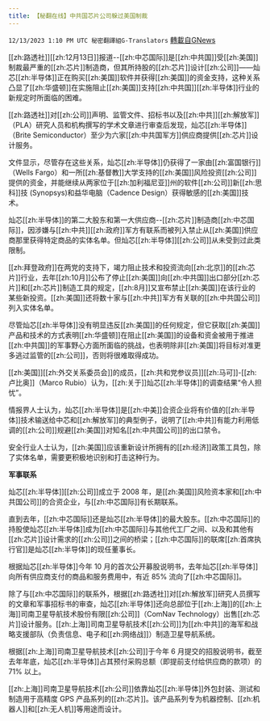 ```yaml
---
title: 【秘翻在线】中共国芯片公司躲过美国制裁
---
```

`12/13/2023 1:10 PM UTC 秘密翻譯組G-Translators` [轉載自GNews](https://gnews.org/articles/2104704)

[[zh:路透社]][[zh:12月13日]]报道--[[zh:中芯国际]]是[[zh:中共国]]受[[zh:美国]]制裁最严重的[[zh:芯片]]制造商，但其所持股的[[zh:芯片]]设计[[zh:公司]]——灿芯[[zh:半导体]]正在购买[[zh:美国]]软件并获得[[zh:美国]]的资金支持，这种关系凸显了[[zh:华盛顿]]在实施阻止[[zh:美国]]支持[[zh:中共国]][[zh:半导体]]行业的新规定时所面临的困难。

  

[[zh:路透社]]对[[zh:公司]]声明、监管文件、招标书以及[[zh:中共]][[zh:解放军]]（PLA）研究人员和机构撰写的学术文章进行审查后发现，灿芯[[zh:半导体]]（Brite Semiconductor）至少为六家[[zh:中共国军方]]供应商提供[[zh:芯片]]设计服务。

  

文件显示，尽管存在这些关系，灿芯[[zh:半导体]]仍获得了一家由[[zh:富国银行]]（Wells Fargo）和一所[[zh:基督教]]大学支持的[[zh:美国]]风险投资[[zh:公司]]提供的资金，并能继续从两家位于[[zh:加利福尼亚]]州的软件[[zh:公司]]新[[zh:思科]]技 (Synopsys)和益华电脑（Cadence Design）获得敏感的[[zh:美国]]技术。

  

灿芯[[zh:半导体]]的第二大股东和第一大供应商--[[zh:芯片]]制造商[[zh:中芯国际]]，因涉嫌与[[zh:中共]][[zh:政府]]军方有联系而被列入禁止从[[zh:美国]]供应商那里获得特定商品的实体名单。但灿芯[[zh:半导体]][[zh:公司]]从未受到过此类限制。

  

[[zh:拜登政府]]在两党的支持下，竭力阻止技术和投资流向[[zh:北京]]的[[zh:芯片]]行业，去年[[zh:10月]]公布了停止[[zh:美国]]向[[zh:中共国]]出口部分[[zh:芯片]]和[[zh:芯片]]制造工具的规定，[[zh:8月]]又宣布禁止[[zh:美国]]在该行业的某些新投资。[[zh:美国]]还将数十家与[[zh:中共]]军方有关联的[[zh:中共国公司]]列入实体名单。

  

尽管灿芯[[zh:半导体]]没有明显违反[[zh:美国]]的任何规定，但它获取[[zh:美国]]产品和技术的方式表明[[zh:华盛顿]]在阻止[[zh:美国]]的设备和资金被用于推进[[zh:中共国]]的军事野心方面所面临的挑战，也表明除非[[zh:美国]]将目标对准更多逃过监管的[[zh:公司]]，否则将很难取得成功。

  

[[zh:美国]][[zh:外交关系委员会]]的成员，[[zh:共和党参议员]][[zh:马可]]-[[zh:卢比奥]]（Marco Rubio）认为，[[zh:关于]]灿芯[[zh:半导体]]的调查结果“令人担忧”。

  

情报界人士认为，灿芯[[zh:半导体]]是[[zh:中美]]合资企业将有价值的[[zh:半导体]]技术输送给中芯和[[zh:解放军]]的典型例子，说明了[[zh:中共]]有能力利用低调的[[zh:公司]]规避[[zh:美国]]对知名[[zh:中共国公司]]的出口禁令。

  

安全行业人士认为，[[zh:美国]]应该重新设计所拥有的[[zh:经济]]政策工具包，除了实体名单，需要更积极地识别和打击这种行为。

  

**军事联系**

灿芯[[zh:半导体]][[zh:公司]]成立于 2008 年，是[[zh:美国]]风险资本家和[[zh:中共国公司]]的合资企业，与[[zh:中芯国际]]有长期联系。

直到去年，[[zh:中芯国际]]还是灿芯[[zh:半导体]]的最大股东。[[zh:中芯国际]]的持股使灿芯[[zh:半导体]]成为[[zh:中芯国际]]与其他代工厂之间、以及和其他有[[zh:芯片]]设计需求的[[zh:公司]]之间的桥梁；[[zh:中芯国际]]的联席[[zh:首席执行官]]是灿芯[[zh:半导体]]的现任董事长。

  

根据灿芯[[zh:半导体]]今年 10 月的首次公开募股说明书，去年灿芯[[zh:半导体]]向所有供应商支付的商品和服务费用中，有近 85% 流向了[[zh:中芯国际]]。

  

除了与[[zh:中芯国际]]的联系外，根据[[zh:路透社]]对[[zh:解放军]]研究人员撰写的文章和军事招标书的审查，灿芯[[zh:半导体]]还向总部位于[[zh:上海]]的[[zh:上海]]司南卫星导航技术股份有限[[zh:公司]]（ComNav Technology）出售[[zh:芯片]]设计服务。[[zh:上海]]司南卫星导航技术[[zh:公司]]为[[zh:中共]]的海军和战略支援部队（负责信息、电子和[[zh:网络战]]）制造卫星导航系统。

  

根据[[zh:上海]]司南卫星导航技术[[zh:公司]]于今年 6 月提交的招股说明书，截至去年年底，灿芯[[zh:半导体]]占其预付采购总额（即提前支付给供应商的款项）的 71% 以上。

  

[[zh:上海]]司南卫星导航技术[[zh:公司]]依靠灿芯[[zh:半导体]]外包封装、测试和制造用于高精度 GPS 产品系列的[[zh:芯片]]。该产品系列专为机器控制、[[zh:机器人]]和[[zh:无人机]]等用途而设计。

